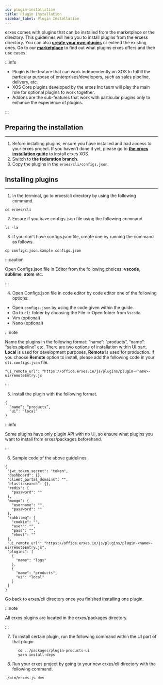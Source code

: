```yaml
---
id: plugin-installation
title: Plugin Installation
sidebar_label: Plugin Installation
---
```


erxes comes with plugins that can be installed from the marketplace or the directory. This guidelines will help you to install plugins from the erxess directory. You can also **<a href="http://docs.erxes.io/docs/developer/developing-plugins" target="_blank">create your own plugins</a>** or extend the existing ones. Go to our **<a href="https://erxes.io/marketplace" target="_blank">marketplace</a>** to find out what plugins erxes offers and their use cases.

:::info

- Plugin is the feature that can work independently on XOS to fulfill the particular purpose of enterprises/developers, such as sales pipeline, delivery, etc.
- XOS Core plugins developed by the erxes Inc team will play the main role for optional plugins to work together.
- Addons are the sub-features that work with particular plugins only to enhance the experience of plugins.

:::

## Preparing the installation

---

1. Before installing plugins, ensure you have installed and had access to your erxes project. If you haven’t done it yet, please go to **<a href="https://docs.erxes.io/docs/developer/ubuntu" target="_blank"> the erxes installation guide</a>** to install erxes XOS.
2. Switch to **the federation branch**.
3. Copy the plugins in the `erxes/cli/configs.json`.

## Installing plugins

---

1. In the terminal, go to erxes/cli directory by using the following command.

```
cd erxes/cli
```

2. Ensure if you have configs.json file using the following command.

```
ls -la
```

3. If you don’t have configs.json file, create one by running the command as follows.

```
cp configs.json.sample configs.json
```

:::caution

Open Configs.json file in Editor from the following choices: **vscode**, **sublime**, **atom** etc.

:::

4. Open Configs.json file in code editor by code editor one of the following options:

- Open `configs.json` by using the code given within the guide.
- Go to `cli` folder by choosing the File -> Open folder from `Vscode`.
- Vim (optional)
- Nano (optional)

:::note

Name the plugins in the following format: “name”: “products”, “name”: “sales pipeline” etc.
There are two options of installation within UI part. **Local** is used for development purposes, **Remote** is used for production.
If you choose **Remote** option to install, please add the following code in your `cli.configs.json` file.

```
"ui_remote_url": "https://office.erxes.io/js/plugins/plugin-<name>-ui/remoteEntry.js
```

:::

5. Install the plugin with the following format.

```
{
  “name”: “products”,
  “ui”: “local”
}
```

:::info

Some plugins have only plugin API with no UI, so ensure what plugins you want to install from erxes/packages beforehand.

:::

6. Sample code of the above guidelines.

```
{
 "jwt_token_secret": "token",
 "dashboard": {},
 "client_portal_domains": "",
 "elasticsearch": {},
 "redis": {
   "password": ""
 },
 "mongo": {
   "username": "",
   "password": ""
 },
 "rabbitmq": {
   "cookie": "",
   "user": "",
   "pass": "",
   "vhost": ""
 },
 "ui_remote_url": "https://office.erxes.io/js/plugins/plugin-<name>-ui/remoteEntry.js",
 "plugins": [
   {
     "name": "logs"
   },
   {
     "name": "products",
     "ui": "local"
   }
 ]
}
```

Go back to erxes/cli directory once you finished installing one plugin.

:::note

All erxes plugins are located in the erxes/packages directory.

:::

7. To install certain plugin, run the following command within the UI part of that plugin.

```
      cd ../packages/plugin-products-ui
      yarn install-deps
```

8. Run your erxes project by going to your new erxes/cli directory with the following command.

```
./bin/erxes.js dev

```
